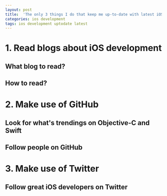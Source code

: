 ```yaml
---
layout: post
title:  'The only 3 things I do that keep me up-to-date with latest iOS development'
categories: ios development
tags: ios development uptodate latest
---
```


# 1. Read blogs about iOS development

## What blog to read?

## How to read?

# 2. Make use of GitHub

## Look for what's trendings on Objective-C and Swift

## Follow people on GitHub

# 3. Make use of Twitter

## Follow great iOS developers on Twitter
